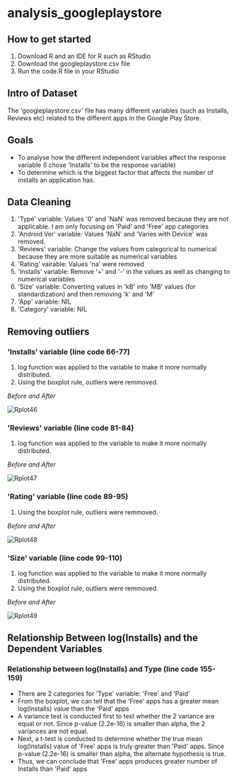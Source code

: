 # analysis_googleplaystore

## How to get started 
1. Download R and an IDE for R such as RStudio 
2. Download the googleplaystore.csv file 
3. Run the code.R file in your RStudio 

## Intro of Dataset
The 'googleplaystore.csv' file has many different variables (such as Installs, Reviews etc) related to the different apps in the Google Play Store.

## Goals 
* To analyse how the different independent variables affect the response variable (I chose 'Installs' to be the response variable)
* To determine which is the biggest factor that affects the number of installs an application has. 

## Data Cleaning 
1. 'Type' variable: Values '0' and 'NaN' was removed because they are not applicable. I am only focusing on 'Paid' and 'Free' app categories
2. 'Android.Ver' variable: Values 'NaN' and 'Varies with Device' was removed. 
3. 'Reviews' variable: Change the values from categorical to numerical because they are more suitable as numerical variables
4. 'Rating' vairable: Values 'na' were removed 
5. 'Installs' variable: Remove '+' and '-' in the values as well as changing to numerical variables 
6. 'Size' variable: Converting values in 'kB' into 'MB' values (for standardization) and then removing 'k' and 'M' 
7. 'App' variable: NIL 
8. 'Category' variable: NIL 

## Removing outliers 

### 'Installs' variable (line code 66-77)
1. log function was applied to the variable to make it more normally distributed. 
2. Using the boxplot rule, outliers were remmoved. 

*Before and After*

![Rplot46](https://user-images.githubusercontent.com/81233513/114515006-79e02380-9c6e-11eb-8b59-84dfca9d366b.png)

### 'Reviews' variable (line code 81-84) 
1. log function was applied to the variable to make it more normally distributed. 

*Before and After*

![Rplot47](https://user-images.githubusercontent.com/81233513/114515683-32a66280-9c6f-11eb-81e7-e48a3ebb751e.png)

### 'Rating' variable (line code 89-95)
1. Using the boxplot rule, outliers were remmoved. 

*Before and After*

![Rplot48](https://user-images.githubusercontent.com/81233513/114515687-33d78f80-9c6f-11eb-98ed-f3fe74dc6e8c.png)

### 'Size' variable (line code 99-110) 
1. log function was applied to the variable to make it more normally distributed. 
2. Using the boxplot rule, outliers were remmoved. 

*Before and After*

![Rplot49](https://user-images.githubusercontent.com/81233513/114515690-33d78f80-9c6f-11eb-9dc4-017f9dfdd4b7.png)

## Relationship Between log(Installs) and the Dependent Variables 

### Relationship between log(Installs) and Type (line code 155-159)
* There are 2 categories for 'Type' variable: 'Free' and 'Paid'
* From the boxplot, we can tell that the 'Free' apps has a greater mean log(Installs) value than the 'Paid' apps 
* A variance test is conducted first to test whether the 2 variance are equal or not. Since p-value (2.2e-16) is smaller than alpha, the 2 variances are not equal. 
* Next, a t-test is conducted to determine whether the true mean log(Installs) value of 'Free' apps is truly greater than 'Paid' apps. Since p-value (2.2e-16) is smaller than alpha, the alternate hypothesis is true. 
* Thus, we can conclude that 'Free' apps produces greater number of Installs than 'Paid' apps 

### 

